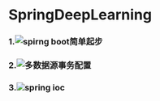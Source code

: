 # SpringDeepLearning
### 1.![spirng boot简单起步](https://github.com/tsmairc/SpringDeepLearning/blob/master/springboot)
### 2.![多数据源事务配置](https://github.com/tsmairc/SpringDeepLearning/blob/master/transaction)
### 3.![spring ioc]()

